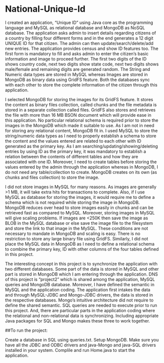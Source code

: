 # National-Unique-Id

I created an application, “Unique ID” using Java core as the programming language and MySQL as relational database and MongoDB as NoSQL database. The application asks admin to insert details regarding citizens of a country by filling four different forms and in the end generates a 12 digit UNIQUE ID for that citizen. The admin can then update/search/delete/add new entries. The application provides census and show ID features too. The first form is mandatory to fill and asks admin to enter the citizen’s basic information and image to proceed further. The first two digits of the ID shows country code, next two digits show state code, next two digits shows male/female and remaining digits are generated random. The String and Numeric data types are stored in MySQL whereas Images are stored in MongoDB as binary data using GridFS feature. Both the databases sync with each other to store the complete information of the citizen through this application. 

I selected MongoDB for storing the images for its GridFS feature. It stores the content as binary files collection, called chunks and the file metadata is stored in a separate collection called files. GridFS also stores and retrieves the file with more than 16 MB BSON document which will provide ease in this application. No particular relational schema is required prior to store the images in the MongoDB which made it suitable to use. As I am not in need for storing any relational content, MongoDB fit in. I used MySQL to store the string/numeric data types as I need to properly establish a schema to store the content and the values entered are related to each other with ID generated as the primary key. As I am searching/updating/showing/deleting entries by using ID as the primary key, it was mandatory to establish a relation between the contents of different tables and how they are associated with one ID. Moreover, I need to create tables before storing the values entered by the admin through the application whereas in MongoDB, I do not need any table/collection to create. MongoDB creates on its own (as chunks and files collection) to store the image. 

I did not store images in MySQL for many reasons. As images are generally >1 MB, it will take extra hits for transactions to complete. Also, if I use MySQL as database for storing the images, it would require me to define a schema which is not required while storing the image in MongoDB. MongoDB reduces over head to store images easily in chunks and can be retrieved fast as compared to MySQL. Moreover, storing images in MySQL will give scaling problems. If images are <250K then save the image as BLOB in the MySQL database or else save the image file to the filesystem and store the link to that image in the MySQL. These conditions are not necessary to mandate in MongoDB and scaling is easy. There is no restriction to store any large binary file using GridFS. Similarly, I did not place the MySQL data in MongoDB as I need to define a relational schema to combine the primary key, ID with other columns of the four tables defined in this project. 

The interesting concept in this project is to synchronize the application with two different databases. Some part of the data is stored in MySQL and other part is stored in MongoDB which I am entering through the application. DNS of this project is “project2” which is shared among the application, MySQL queries and MongoDB database. Moreover, I have defined the semantic in MySQL and the application coding. The application first intakes the data and through MySQL-JDBC and Mongo-JDBC drivers, the data is stored in the respective databases. Mongo’s intuitive architecture did not require to define the shared semantic. SQL queries are needed to execute prior to run this project. And, there are particular parts in the application coding where the relational and non-relational data is synchronizing. Including appropriate Java packages for SQL and Mongo makes these three to work together. 



##To run the project: 

Create a database in SQL using queries.txt. Setup MongoDB. Make sure you have all the JDBC and ODBC drivers and java-Mongo and java-SQL drivers installed in your system. Complile and run Home.java to start the application. 
